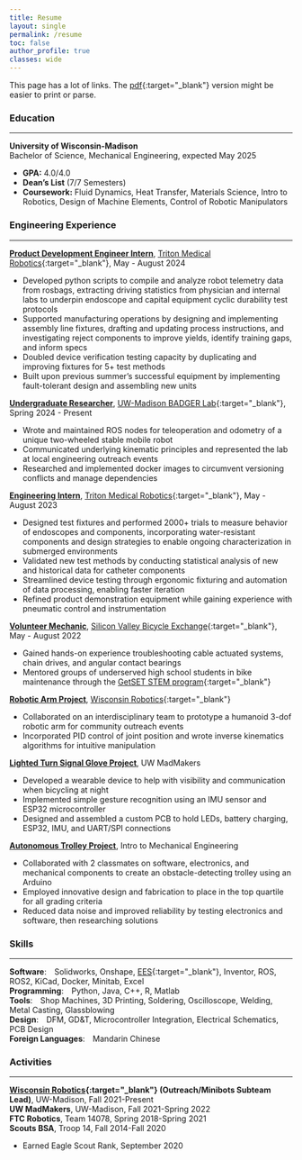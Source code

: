 ```yaml
---
title: Resume
layout: single
permalink: /resume
toc: false
author_profile: true
classes: wide
---
```

This page has a lot of links. The [pdf](assets/R%20Marlow%20Resume.pdf){:target="_blank"} version might be easier to print or parse.

### **Education**
___
**University of Wisconsin-Madison**<br />
Bachelor of Science, Mechanical Engineering, expected May 2025
* **GPA:** 4.0/4.0
* **Dean’s List** (7/7 Semesters)
* **Coursework:** Fluid Dynamics, Heat Transfer, Materials Science, Intro to Robotics, Design of Machine Elements, Control of Robotic Manipulators

### **Engineering Experience**
___
[**Product Development Engineer Intern**](/roles/triton24), [Triton Medical Robotics](https://tritonrobotics.com){:target="_blank"}, May - August 2024
* Developed python scripts to compile and analyze robot telemetry data from rosbags, extracting driving statistics from physician and internal labs to underpin endoscope and capital equipment cyclic durability test protocols
* Supported manufacturing operations by designing and implementing assembly line fixtures, drafting and updating process instructions, and investigating reject components to improve yields, identify training gaps, and inform specs
* Doubled device verification testing capacity by duplicating and improving fixtures for 5+ test methods
* Built upon previous summer’s successful equipment by implementing fault-tolerant design and assembling new units

[**Undergraduate Researcher**](/projects/weeblebot), [UW-Madison BADGER Lab](https://uwbadgerlab.engr.wisc.edu/){:target="_blank"}, Spring 2024 - Present
* Wrote and maintained ROS nodes for teleoperation and odometry of a unique two-wheeled stable mobile robot
* Communicated underlying kinematic principles and represented the lab at local engineering outreach events
* Researched and implemented docker images to circumvent versioning conflicts and manage dependencies

[**Engineering Intern**](/roles/triton23), [Triton Medical Robotics](https://tritonrobotics.com){:target="_blank"}, May - August 2023
* Designed test fixtures and performed 2000+ trials to measure behavior of endoscopes and components, incorporating water-resistant components and design strategies to enable ongoing characterization in submerged environments
* Validated new test methods by conducting statistical analysis of new and historical data for catheter components
* Streamlined device testing through ergonomic fixturing and automation of data processing, enabling faster iteration
* Refined product demonstration equipment while gaining experience with pneumatic control and instrumentation

[**Volunteer Mechanic**](/roles/bikex), [Silicon Valley Bicycle Exchange](https://bikex.org){:target="_blank"}, May - August 2022
* Gained hands-on experience troubleshooting cable actuated systems, chain drives, and angular contact bearings
* Mentored groups of underserved high school students in bike maintenance through the [GetSET STEM program](https://getset.org){:target="_blank"}

[**Robotic Arm Project**](/projects/arm), [Wisconsin Robotics](https://www.wisconsinrobotics.org){:target="_blank"}
* Collaborated on an interdisciplinary team to prototype a humanoid 3-dof robotic arm for community outreach events
* Incorporated PID control of joint position and wrote inverse kinematics algorithms for intuitive manipulation

[**Lighted Turn Signal Glove Project**](/projects/signal), UW MadMakers
* Developed a wearable device to help with visibility and communication when bicycling at night
* Implemented simple gesture recognition using an IMU sensor and ESP32 microcontroller 
* Designed and assembled a custom PCB to hold LEDs, battery charging, ESP32, IMU, and UART/SPI connections

[**Autonomous Trolley Project**](/projects/trolley), Intro to Mechanical Engineering
* Collaborated with 2 classmates on software, electronics, and mechanical components to create an obstacle-detecting trolley using an Arduino
* Employed innovative design and fabrication to place in the top quartile for all grading criteria
* Reduced data noise and improved reliability by testing electronics and software, then researching solutions


### **Skills**
___
**Software**:&ensp;&ensp;Solidworks, Onshape, [EES](https://fchartsoftware.com/ees/){:target="_blank"}, Inventor, ROS, ROS2, KiCad, Docker, Minitab, Excel<br />
**Programming**:&ensp;&ensp;Python, Java, C++, R, Matlab<br />
**Tools**:&ensp;&ensp;Shop Machines, 3D Printing, Soldering, Oscilloscope, Welding, Metal Casting, Glassblowing<br />
**Design**:&ensp;&ensp;DFM, GD&T, Microcontroller Integration, Electrical Schematics, PCB Design<br />
**Foreign Languages**:&ensp;&ensp;Mandarin Chinese

### **Activities**
___
**[Wisconsin Robotics](https://www.wisconsinrobotics.org){:target="_blank"} (Outreach/Minibots Subteam Lead)**, UW-Madison, Fall 2021-Present<br />
**UW MadMakers**, UW-Madison, Fall 2021-Spring 2022<br />
**FTC Robotics**, Team 14078, Spring 2018-Spring 2021<br />
**Scouts BSA**, Troop 14, Fall 2014-Fall 2020
* Earned Eagle Scout Rank, September 2020
